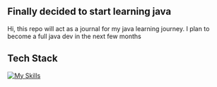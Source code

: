 ## Finally decided to start learning java

Hi, this repo will act as a journal for my java learning journey. I plan to become a full java dev in the next few months

## Tech Stack

[![My Skills](https://skillicons.dev/icons?i=java,idea)](https://skillicons.dev)
